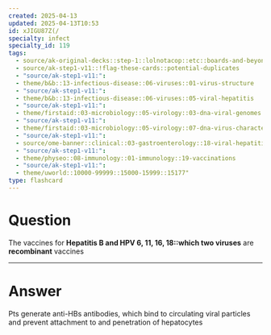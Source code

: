 ```yaml
---
created: 2025-04-13
updated: 2025-04-13T10:53
id: xJIGU87Z(/
specialty: infect
specialty_id: 119
tags:
  - source/ak-original-decks::step-1::lolnotacop::etc::boards-and-beyond-micro::virus-structure-b&b
  - source/ak-step1-v11::!flag-these-cards::potential-duplicates
  - "source/ak-step1-v11:": 
  - theme/b&b::13-infectious-disease::06-viruses::01-virus-structure
  - "source/ak-step1-v11:": 
  - theme/b&b::13-infectious-disease::06-viruses::05-viral-hepatitis
  - "source/ak-step1-v11:": 
  - theme/firstaid::03-microbiology::05-virology::03-dna-viral-genomes
  - "source/ak-step1-v11:": 
  - theme/firstaid::03-microbiology::05-virology::07-dna-virus-characteristics
  - "source/ak-step1-v11:": 
  - source/ome-banner::clinical::03-gastroenterology::18-viral-hepatitis
  - "source/ak-step1-v11:": 
  - theme/physeo::08-immunology::01-immunology::19-vaccinations
  - "source/ak-step1-v11:": 
  - theme/uworld::10000-99999::15000-15999::15177"
type: flashcard
---
```


# Question
The vaccines for **Hepatitis B and HPV 6, 11, 16, 18::which two viruses** are **recombinant** vaccines

---

# Answer
Pts generate anti-HBs antibodies, which bind to circulating viral particles and prevent attachment to and penetration of hepatocytes